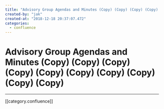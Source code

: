 ```yaml
---
title: "Advisory Group Agendas and Minutes (Copy) (Copy) (Copy) (Copy) (Copy) (Copy) (Copy) (Copy) (Copy) (Copy)"
created-by: "jak"
created-at: "2018-12-18 20:37:07.472"
categories:
  - confluence
---
```


# Advisory Group Agendas and Minutes (Copy) (Copy) (Copy) (Copy) (Copy) (Copy) (Copy) (Copy) (Copy) (Copy)


---

[[category.confluence]]
